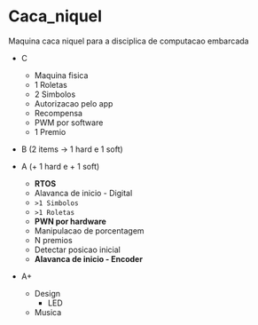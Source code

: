 # Caca_niquel
Maquina caca niquel para a disciplica de computacao embarcada

- C
   - Maquina fisica
   - 1 Roletas
   - 2 Simbolos
   - Autorizacao pelo app
   - Recompensa
   - PWM por software
   - 1 Premio
   
- B (2 items -> 1 hard e 1 soft)
- A (+ 1 hard e + 1 soft)
   - **RTOS**
   - Alavanca de inicio - Digital
   - `>1 Simbolos`
   - `>1 Roletas`
   - **PWN por hardware**
   - Manipulacao de porcentagem
   - N premios
   - Detectar posicao inicial
   - **Alavanca de inicio - Encoder**

- A+ 
  - Design
    - LED 
   - Musica
